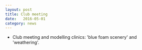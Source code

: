 ```yaml
---
layout: post
title: Club meeting
date:   2016-05-01
category: news
---
```


* Club meeting and modelling clinics: 'blue foam scenery' and 'weathering'.

